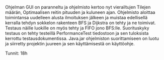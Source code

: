 
Ohjelman GUI on paranneltu ja ohjelmisto kertoo nyt vierailtujen Tilejen määrän, Optimaalisen reitin pituuden ja kuluneen ajan.
Ohjelmisto aloittaa toimintansa uudelleen alusta ilmoituksen jälkeen ja muistaa edellisellä kerralla tehdyn sokkelon rakenteen
BFS ja Dijkstra on tehty ja ne toimivat. Testaus näille luokille on myös tehty ja FIFO jono BFS:lle.
Suorituskyky testaus on tehty testeillä PerformanceTest tiedostoon ja sen tuloksista kerrottu testausdokumentissa.
Java.jar ohjelmiston suorittamiseen on luotu ja siirretty projektin juureen ja sen käyttämisestä on käyttöohje.

Tunnit: 18h
